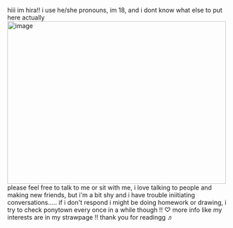 hiii im hira!! i use he/she pronouns, im 18, and i dont know what else to put here actually
<img width="498" height="372" alt="image" src="https://github.com/user-attachments/assets/7e387995-37b6-4603-a613-38fcb19f9daf" />
please feel free to talk to me or sit with me, i love talking to people and making new friends, but i'm a bit shy and i have trouble iniitiating conversations..... if i don't respond i might be doing homework or drawing, i try to check ponytown every once in a while though !! ♡
more info like my interests are in my strawpage !! thank you for readingg ♬
